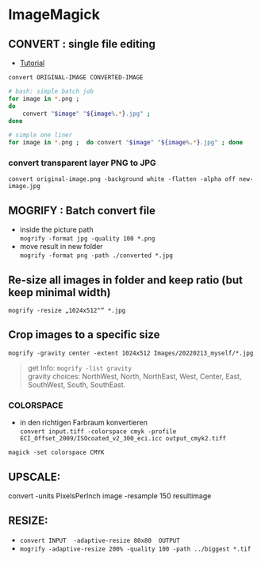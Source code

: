 # ImageMagick
## CONVERT : single file editing
- [Tutorial](https://www.opensourcefeed.org/00-convert-png-to-jpg-imagemagick/) 

`convert ORIGINAL-IMAGE CONVERTED-IMAGE`

```bash
# bash: simple batch job
for image in *.png ; 
do 
    convert "$image" "${image%.*}.jpg" ;
done
```
```bash
# simple one liner
for image in *.png ;  do convert "$image" "${image%.*}.jpg" ; done
````
### convert transparent layer PNG to JPG
`convert original-image.png -background white -flatten -alpha off new-image.jpg`



## MOGRIFY :  Batch convert file
- inside the picture path  
`mogrify -format jpg -quality 100 *.png`
- move result in new folder  
`mogrify -format png -path ./converted *.jpg`


## Re-size all images in folder and keep ratio (but keep minimal width)
`mogrify -resize „1024x512^“ *.jpg`

## Crop images to a specific size
`mogrify -gravity center -extent 1024x512 Images/20220213_myself/*.jpg`

> get Info: `mogrify -list gravity`  
> gravity choices: NorthWest, North, NorthEast, West, Center, East, SouthWest, South, SouthEast.


### COLORSPACE
- in den richtigen Farbraum konvertieren    
`convert input.tiff -colorspace cmyk -profile ECI_Offset_2009/ISOcoated_v2_300_eci.icc output_cmyk2.tiff` 

`magick -set colorspace CMYK` 

## UPSCALE:
convert -units PixelsPerInch image -resample 150 resultimage
## RESIZE:
- `convert INPUT  -adaptive-resize 80x80  OUTPUT`  
- `mogrify -adaptive-resize 200% -quality 100 -path ../biggest *.tif`